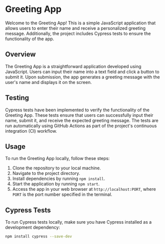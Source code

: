 # Greeting App

Welcome to the Greeting App! This is a simple JavaScript application that allows users to enter their name and receive a personalized greeting message. Additionally, the project includes Cypress tests to ensure the functionality of the app.

## Overview

The Greeting App is a straightforward application developed using JavaScript. Users can input their name into a text field and click a button to submit it. Upon submission, the app generates a greeting message with the user's name and displays it on the screen.

## Testing

Cypress tests have been implemented to verify the functionality of the Greeting App. These tests ensure that users can successfully input their name, submit it, and receive the expected greeting message. The tests are run automatically using GitHub Actions as part of the project's continuous integration (CI) workflow.

## Usage

To run the Greeting App locally, follow these steps:

1. Clone the repository to your local machine.
2. Navigate to the project directory.
3. Install dependencies by running `npm install`.
4. Start the application by running `npm start`.
5. Access the app in your web browser at `http://localhost:PORT`, where `PORT` is the port number specified in the terminal.

## Cypress Tests

To run Cypress tests locally, make sure you have Cypress installed as a development dependency:

```bash
npm install cypress --save-dev

